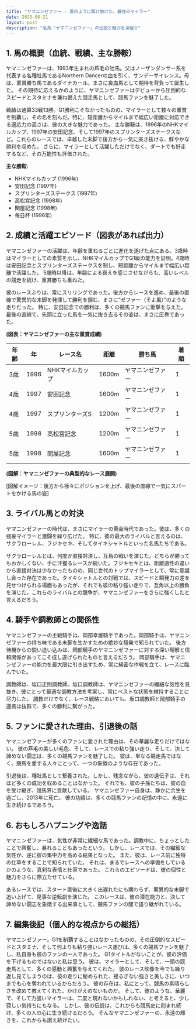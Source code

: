 ```yaml
---
title: "ヤマニンゼファー - 風のように駆け抜けた、最強のマイラー"
date: 2025-06-21
layout: post
description: "名馬『ヤマニンゼファー』の伝説と魅力を深堀り"
---
```


## 1. 馬の概要（血統、戦績、主な勝鞍）

ヤマニンゼファーは、1993年生まれの芦毛の牡馬。父はノーザンダンサー系を代表する名種牡馬であるNorthern Dancerの血を引く、サンデーサイレンス。母は、重賞勝ち馬であるダイナカール。まさに良血馬として期待を背負って誕生した。  その期待に応えるかのように、ヤマニンゼファーはデビューから圧倒的なスピードとスタミナを兼ね備えた競走馬として、競馬ファンを魅了した。

戦績は通算33戦13勝。G1勝利こそなかったものの、マイラーとして数々の重賞を制覇し、その名を刻んだ。特に、短距離からマイルまで幅広い距離に対応できる適応力の高さは、彼の大きな魅力であった。  主な勝鞍は、1996年のNHKマイルカップ、1997年の安田記念、そして1997年のスプリンターズステークスなど。これらのレースでは、卓越した末脚で後方から一気に突き抜ける、鮮やかな勝利を収めた。  さらに、マイラーとして活躍しただけでなく、ダートでも好走するなど、その万能性も評価された。

**主な勝鞍:**

* NHKマイルカップ (1996年)
* 安田記念 (1997年)
* スプリンターズステークス (1997年)
* 高松宮記念 (1998年)
* 関屋記念 (1998年)
* 毎日杯 (1996年)


## 2. 成績と活躍エピソード（図表があれば出力）

ヤマニンゼファーの活躍は、年齢を重ねるごとに進化を遂げた点にある。3歳時はマイラーとしての素質を示し、NHKマイルカップでG1級の能力を証明。4歳時は安田記念とスプリンターズステークスを制し、短距離からマイルまで幅広い距離で活躍した。  5歳時以降は、年齢による衰えを感じさせながらも、高いレベルの競走を続け、重賞勝ちも重ねた。

彼のレースぶりは、常にスリリングであった。後方からレースを進め、最後の直線で驚異的な末脚を発揮して勝利を掴む、まさに“ゼファー（そよ風）”のような走りだった。  特に、安田記念での勝利は、多くの競馬ファンに衝撃を与えた。最後の直線で、先頭に立った馬を一気に抜き去るその姿は、まさに圧巻であった。

**(図表：ヤマニンゼファーの主な重賞成績)**

| 年齢 | 年 | レース名        | 距離 | 勝ち馬             | 着順 |
|------|---|-----------------|-----|----------------------|------|
| 3歳  | 1996 | NHKマイルカップ   | 1600m| ヤマニンゼファー      | 1     |
| 4歳  | 1997 | 安田記念         | 1600m| ヤマニンゼファー      | 1     |
| 4歳  | 1997 | スプリンターズS | 1200m| ヤマニンゼファー      | 1     |
| 5歳  | 1998 | 高松宮記念       | 1200m| ヤマニンゼファー      | 1     |
| 5歳  | 1998 | 関屋記念         | 1600m| ヤマニンゼファー      | 1     |


**(図解：ヤマニンゼファーの典型的なレース展開)**

[図解イメージ：後方から徐々にポジションを上げ、最後の直線で一気にスパートをかける馬の姿]


## 3. ライバル馬との対決

ヤマニンゼファーの時代は、まさにマイラーの黄金時代であった。彼は、多くの強豪マイラーと激闘を繰り広げた。  特に、彼の最大のライバルと言えるのは、サクラローレル、フジキセキ、そしてタイキシャトルといった名馬たちである。

サクラローレルとは、何度か直接対決し、互角の戦いを演じた。どちらが勝ってもおかしくない、手に汗握るレースが続いた。フジキセキとは、距離適性の違いから直接対決は少なかったものの、同じ世代のトップマイラーとして、常に意識し合った存在であった。タイキシャトルとの対戦では、スピードと瞬発力の差を見せつけられる場面もあったが、それでも彼の粘り強い走りで、互角以上の勝負を演じた。これらのライバルとの競争が、ヤマニンゼファーをさらに強くしたと言えるだろう。


## 4. 騎手や調教師との関係性

ヤマニンゼファーの主戦騎手は、岡部幸雄騎手であった。岡部騎手は、ヤマニンゼファーの持ち味である末脚を生かすための絶妙な騎乗で知られていた。  後方待機からの鋭い追い込みは、岡部騎手のヤマニンゼファーに対する深い理解と信頼関係があってこそ成し遂げられたものと言えるだろう。  岡部騎手は、ヤマニンゼファーの能力を最大限に引き出すため、常に綿密な作戦を立て、レースに臨んでいた。

調教師は、坂口正則調教師。坂口調教師は、ヤマニンゼファーの繊細な気性を見抜き、彼にとって最適な調教方法を考案し、常にベストな状態を維持することに尽力した。  調教だけでなく、レース戦略においても、坂口調教師と岡部騎手の連携は抜群で、多くの勝利に繋がった。


## 5. ファンに愛された理由、引退後の話

ヤマニンゼファーが多くのファンに愛された理由は、その華麗な走りだけではない。  彼の芦毛の美しい毛色、そして、レースでの粘り強い走り、そして、決して諦めない闘志は、多くの競馬ファンを魅了した。  彼は、単なる競走馬ではなく、競馬を愛する人々にとって、一つの象徴のような存在であった。

引退後は、種牡馬として繋養された。しかし、残念ながら、彼の遺伝子は、それほど多くの成功を収めることはなかった。  それでも、彼の子孫たちは、彼の血を受け継ぎ、競馬界に貢献している。  ヤマニンゼファー自身は、静かに余生を過ごし、2013年に死亡。  彼の功績は、多くの競馬ファンの記憶の中に、永遠に生き続けるであろう。


## 6. おもしろハプニングや逸話

ヤマニンゼファーは、気性が非常に繊細な馬であった。調教中に、ちょっとしたことで興奮し、暴れることもあったという。  しかし、レースでは、その繊細な気性が、逆に彼の集中力を高める結果となった。  また、彼は、レース前に独特の仕草をすることで知られていた。  それは、まるでレースへの準備をしているかのような、真剣な表情と仕草であった。  これらのエピソードは、彼の個性と魅力をさらに際立たせている。

あるレースでは、スタート直後に大きく出遅れたにも関わらず、驚異的な末脚で追い上げて、見事な逆転劇を演じた。  このレースは、彼の潜在能力と、決して諦めない闘志を象徴する出来事として、競馬ファンの間で語り継がれている。


## 7. 編集後記（個人的な視点からの総括）

ヤマニンゼファー。G1を制覇することはなかったものの、その圧倒的なスピードとスタミナ、そして何よりも粘り強いレース運びは、多くの競馬ファンを魅了し、私自身も彼のファンの一人であった。  G1タイトルがないことが、彼の評価を下げるものではないと私は思う。  彼は、マイラーとして、そして、一頭の競走馬として、多くの感動と興奮を与えてくれた。  彼のレース映像を今でも繰り返し見てしまうのは、彼の走りに秘められた、揺るぎない強さと美しさに、いつまでも心を奪われているからだろう。  彼の存在は、私にとって、競馬の素晴らしさを改めて教えてくれた、かけがえのないものだ。  そして、彼のような、華麗で、そして力強いマイラーは、二度と現れないかもしれない、と考えると、少し寂しい気持ちにもなる。  しかし、彼の伝説は、これからも競馬史に刻まれ続け、多くの人の心に生き続けるだろう。  そんなヤマニンゼファーの、永遠の輝きを、これからも讃え続けたい。
